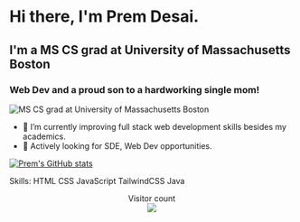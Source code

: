# Hi there, I'm Prem Desai.


## I'm a MS CS grad at University of Massachusetts Boston 
### Web Dev and a proud son to a hardworking single mom!
![MS CS grad at University of Massachusetts Boston](https://pbs.twimg.com/profile_banners/1534935849292697600/1654881058/1500x500)
- 🌱 I’m currently improving full stack web development skills besides my academics.
- 👯 Actively looking for SDE, Web Dev opportunities.


[![Prem's GitHub stats](https://github-readme-stats.vercel.app/api?username=TheyCallMePrem)](https://github.com/anuraghazra/github-readme-stats)

Skills:  HTML CSS JavaScript TailwindCSS Java  

<p align="center"> 
  Visitor count<br>
  <img src="https://profile-counter.glitch.me/TheyCallMePrem/count.svg" />
</p>






